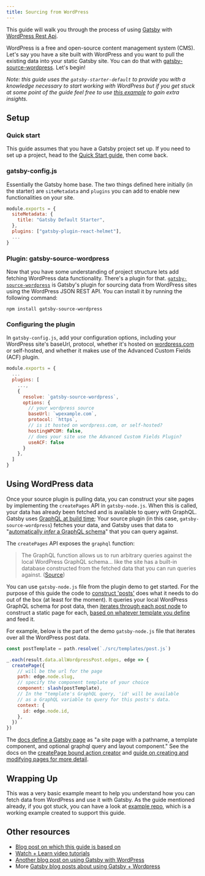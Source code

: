 ```yaml
---
title: Sourcing from WordPress
---
```


This guide will walk you through the process of using [Gatsby](/) with [WordPress Rest Api](https://developer.wordpress.org/rest-api/reference/).

WordPress is a free and open-source content management system (CMS). Let's say you have a site built with WordPress and you want to pull the existing data into your static Gatsby site. You can do that with [gatsby-source-wordpress](/packages/gatsby-source-wordpress/?=wordpress). Let's begin!

_Note: this guide uses the `gatsby-starter-default` to provide you with a knowledge necessary to start working with WordPress but if you get stuck at some point of the guide feel free to use
[this example](https://github.com/gatsbyjs/gatsby/tree/master/examples/using-wordpress) to gain extra insights._

## Setup

### Quick start

This guide assumes that you have a Gatsby project set up. If you need to set up a project, head to the [Quick Start guide](/docs/quick-start), then come back.

### gatsby-config.js

Essentially the Gatsby home base. The two things defined here initially (in the starter) are `siteMetadata` and `plugins` you can add to enable new functionalities on your site.

```javascript:title=gatsby-config.js
module.exports = {
  siteMetadata: {
    title: "Gatsby Default Starter",
  },
  plugins: ["gatsby-plugin-react-helmet"],
  ...
}
```

### Plugin: gatsby-source-wordpress

Now that you have some understanding of project structure lets add fetching WordPress data functionality. There's a plugin for that. [`gatsby-source-wordpress`](https://github.com/gatsbyjs/gatsby/tree/master/packages/gatsby-source-wordpress) is Gatsby's plugin for sourcing data from WordPress sites using the WordPress JSON REST API. You can install it by running the following command:

```shell
npm install gatsby-source-wordpress
```

### Configuring the plugin

In `gatsby-config.js`, add your configuration options, including your WordPress site's baseUrl, protocol, whether it's hosted on [wordpress.com](http://wordpress.com/) or self-hosted, and whether it makes use of the Advanced Custom Fields (ACF) plugin.

```javascript:title=gatsby-config.js
module.exports = {
  ...
  plugins: [
    ...,
    {
      resolve: `gatsby-source-wordpress`,
      options: {
        // your wordpress source
        baseUrl: `wpexample.com`,
        protocol: `https`,
        // is it hosted on wordpress.com, or self-hosted?
        hostingWPCOM: false,
        // does your site use the Advanced Custom Fields Plugin?
        useACF: false
      }
    },
  ]
}
```

## Using WordPress data

Once your source plugin is pulling data, you can construct your site pages by implementing the `createPages` API in `gatsby-node.js`. When this is called, your data has already been fetched and is available to query with GraphQL. Gatsby uses [GraphQL at build time](/docs/querying-with-graphql/#how-does-graphql-and-gatsby-work-together); Your source plugin (in this case, `gatsby-source-wordpress`) fetches your data, and Gatsby uses that data to "[automatically _infer_ a GraphQL schema](/docs/querying-with-graphql/#how-does-graphql-and-gatsby-work-together)" that you can query against.

The `createPages` API exposes the `graphql` function:

> The GraphQL function allows us to run arbitrary queries against the local WordPress GraphQL schema... like the site has a built-in database constructed from the fetched data that you can run queries against. ([Source](https://github.com/gatsbyjs/gatsby/blob/master/examples/using-wordpress/gatsby-node.js#L15))

You can use `gatsby-node.js` file from the plugin demo to get started. For the purpose of this guide the code to [construct 'posts'](https://github.com/gatsbyjs/gatsby/blob/master/examples/using-wordpress/gatsby-node.js#L12) does what it needs to do out of the box (at least for the moment). It queries your local WordPress GraphQL schema for post data, then [iterates through each post node](https://github.com/gatsbyjs/gatsby/blob/master/examples/using-wordpress/gatsby-node.js#L94) to construct a static page for each, [based on whatever template you define](https://github.com/gatsbyjs/gatsby/blob/master/examples/using-wordpress/gatsby-node.js#L97) and feed it.

For example, below is the part of the demo `gatsby-node.js` file that iterates over all the WordPress post data.

```javascript:title=gatsby-node.js
const postTemplate = path.resolve(`./src/templates/post.js`)

_.each(result.data.allWordpressPost.edges, edge => {
  createPage({
    // will be the url for the page
    path: edge.node.slug,
    // specify the component template of your choice
    component: slash(postTemplate),
    // In the ^template's GraphQL query, 'id' will be available
    // as a GraphQL variable to query for this posts's data.
    context: {
      id: edge.node.id,
    },
  })
})
```

The [docs define a Gatsby page](/docs/api-specification/#concepts) as "a site page with a pathname, a template component, and optional graphql query and layout component." See the docs on the [createPage bound action creator](/docs/actions/#createPage) and [guide on creating and modifying pages for more detail](/docs/creating-and-modifying-pages/).

## Wrapping Up

This was a very basic example meant to help you understand how you can fetch data from WordPress and use it with Gatsby. As
the guide mentioned already, if you got stuck, you can have a look at
[example repo](https://github.com/gatsbyjs/gatsby/tree/master/examples/using-wordpress), which is a working example
created to support this guide.

## Other resources

- [Blog post on which this guide is based on](/blog/2018-01-22-getting-started-gatsby-and-wordpress/)
- [Watch + Learn video tutorials](http://watch-learn.com/series/gatsbyjs-wordpress)
- [Another blog post on using Gatsby with WordPress](https://indigotree.co.uk/how-use-wordpress-headless-cms/)
- More [Gatsby blog posts about using Gatsby + Wordpress](/blog/tags/wordpress/)